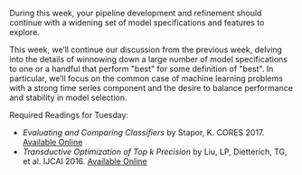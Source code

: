 During this week, your pipeline development and refinement should continue with a widening set of model specifications and features to explore.

This week, we’ll continue our discussion from the previous week, delving into the details of winnowing down a large number of model specifications to one or a handful that perform "best" for some definition of "best". In particular, we’ll focus on the common case of machine learning problems with a strong time series component and the desire to balance performance and stability in model selection.

Required Readings for Tuesday: 
- *Evaluating and Comparing Classifiers* by Stapor, K. CORES 2017. [Available Online](https://link.springer.com/chapter/10.1007/978-3-319-59162-9_2) 
- *Transductive Optimization of Top k Precision* by Liu, LP, Dietterich, TG, et al. IJCAI 2016. [Available Online](https://arxiv.org/abs/1510.05976)
